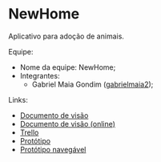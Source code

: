 # NewHome

Aplicativo para adoção de animais.

Equipe:
- Nome da equipe: NewHome;
- Integrantes:
  - Gabriel Maia Gondim ([gabrielmaia2](https://github.com/gabrielmaia2/));

Links:

- [Documento de visão](Documento%20de%20visão%20-%20NewHome.docx)
- [Documento de visão (online)](https://docs.google.com/document/d/1zmXHlqlolZHsC0Sm9svI_SMwjibPqeP6LgyG272uRvc/edit?usp=sharing)
- [Trello](https://trello.com/b/wDqJiqbW)
- [Protótipo](https://www.figma.com/file/Ynqz8XqNbdFSNU1TjwKW5D/NewHome?node-id=0%3A1)
- [Protótipo navegável](https://www.figma.com/proto/Ynqz8XqNbdFSNU1TjwKW5D/NewHome?node-id=7%3A2&scaling=scale-down&page-id=0%3A1&starting-point-node-id=7%3A2&show-proto-sidebar=1)
